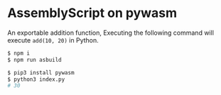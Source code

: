 # AssemblyScript on pywasm

An exportable addition function, Executing the following command will execute `add(10, 20)` in Python.

```sh
$ npm i
$ npm run asbuild
```

```sh
$ pip3 install pywasm
$ python3 index.py
# 30
```
